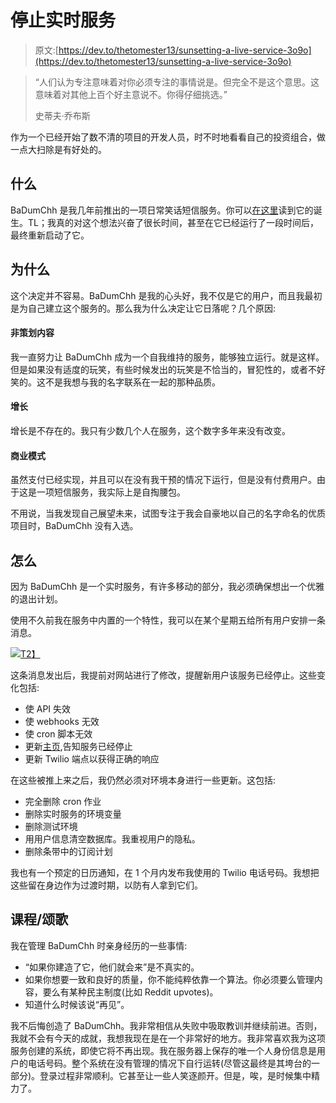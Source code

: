 # 停止实时服务

> 原文:[https://dev.to/thetomester13/sunsetting-a-live-service-3o9o](https://dev.to/thetomester13/sunsetting-a-live-service-3o9o)

> “人们认为专注意味着对你必须专注的事情说是。但完全不是这个意思。这意味着对其他上百个好主意说不。你得仔细挑选。”
> 
> 史蒂夫·乔布斯

作为一个已经开始了数不清的项目的开发人员，时不时地看看自己的投资组合，做一点大扫除是有好处的。

## 什么

BaDumChh 是我几年前推出的一项日常笑话短信服务。你可以[在这里](https://dev.to/thetomester13/badumchh-and-the-beloved-retro-apps-10m-temp-slug-9771413)读到它的诞生。TL；我真的对这个想法兴奋了很长时间，甚至在它已经运行了一段时间后，最终重新启动了它。

## 为什么

这个决定并不容易。BaDumChh 是我的心头好，我不仅是它的用户，而且我最初是为自己建立这个服务的。那么我为什么决定让它日落呢？几个原因:

#### 非策划内容

我一直努力让 BaDumChh 成为一个自我维持的服务，能够独立运行。就是这样。但是如果没有适度的玩笑，有些时候发出的玩笑是不恰当的，冒犯性的，或者不好笑的。这不是我想与我的名字联系在一起的那种品质。

#### 增长

增长是不存在的。我只有少数几个人在服务，这个数字多年来没有改变。

#### 商业模式

虽然支付已经实现，并且可以在没有我干预的情况下运行，但是没有付费用户。由于这是一项短信服务，我实际上是自掏腰包。

不用说，当我发现自己展望未来，试图专注于我会自豪地以自己的名字命名的优质项目时，BaDumChh 没有入选。

## 怎么

因为 BaDumChh 是一个实时服务，有许多移动的部分，我必须确保想出一个优雅的退出计划。

使用不久前我在服务中内置的一个特性，我可以在某个星期五给所有用户安排一条消息。

[![](../Images/8a7db0b225238176c25e602eac4c08ac.png)T2】](http://brillicity.com/wp-content/uploads/2018/09/badumchh-final-msg.png)

这条消息发出后，我提前对网站进行了修改，提醒新用户该服务已经停止。这些变化包括:

*   使 API 失效
*   使 webhooks 无效
*   使 cron 脚本无效
*   更新[主页](http://badumchh.com),告知服务已经停止
*   更新 Twilio 端点以获得正确的响应

在这些被推上来之后，我仍然必须对环境本身进行一些更新。这包括:

*   完全删除 cron 作业
*   删除实时服务的环境变量
*   删除测试环境
*   用用户信息清空数据库。我重视用户的隐私。
*   删除条带中的订阅计划

我也有一个预定的日历通知，在 1 个月内发布我使用的 Twilio 电话号码。我想把这些留在身边作为过渡时期，以防有人拿到它们。

## 课程/颂歌

我在管理 BaDumChh 时亲身经历的一些事情:

*   “如果你建造了它，他们就会来”是不真实的。
*   如果你想要一致和良好的质量，你不能纯粹依靠一个算法。你必须要么管理内容，要么有某种民主制度(比如 Reddit upvotes)。
*   知道什么时候该说“再见”。

我不后悔创造了 BaDumChh。我非常相信从失败中吸取教训并继续前进。否则，我就不会有今天的成就，我想我现在是在一个非常好的地方。我非常喜欢我为这项服务创建的系统，即使它将不再出现。我在服务器上保存的唯一个人身份信息是用户的电话号码。整个系统在没有管理的情况下自行运转(尽管这最终是其垮台的一部分)。登录过程非常顺利。它甚至让一些人笑逐颜开。但是，唉，是时候集中精力了。